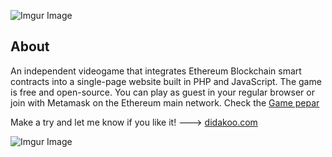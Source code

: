 ![Imgur Image](http://i.imgur.com/3SqZpCN.jpg)


## About 

An independent videogame that integrates Ethereum Blockchain smart contracts into a single-page website built in PHP and JavaScript. The game is free and open-source. You can play as guest in your regular browser or join with Metamask on the Ethereum main network. Check the [Game pepar](https://medium.com/@didakoo/jungle-game-pepar-afd5fb84f18e) 

Make a try and let me know if you like it! ---> [didakoo.com](https://didakoo.com) 


![Imgur Image](http://i.imgur.com/fj8XkoO.jpg)


